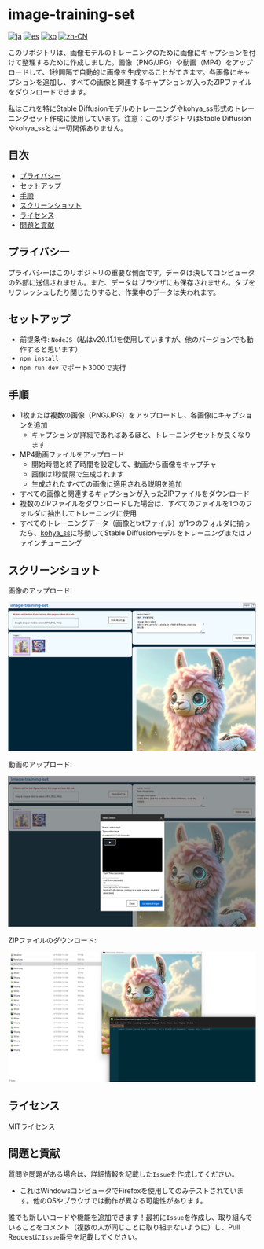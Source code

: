 # image-training-set

[![ja](https://img.shields.io/badge/lang-Japanese-green?color=1a5296)](https://github.com/machinellama/image-training-set/blob/main/translated-md/README.ja.md)
[![es](https://img.shields.io/badge/lang-Spanish-green?color=1a5296)](https://github.com/machinellama/image-training-set/blob/main/translated-md/README.es.md)
[![ko](https://img.shields.io/badge/lang-Korean-green?color=1a5296)](https://github.com/machinellama/image-training-set/blob/main/translated-md/README.ko.md)
[![zh-CN](https://img.shields.io/badge/lang-Simplified--Chinese-green?color=1a5296)](https://github.com/machinellama/image-training-set/blob/main/translated-md/README.zh-CN.md)

このリポジトリは、画像モデルのトレーニングのために画像にキャプションを付けて整理するために作成しました。画像（PNG/JPG）や動画（MP4）をアップロードして、1秒間隔で自動的に画像を生成することができます。各画像にキャプションを追加し、すべての画像と関連するキャプションが入ったZIPファイルをダウンロードできます。

私はこれを特にStable Diffusionモデルのトレーニングやkohya_ss形式のトレーニングセット作成に使用しています。注意：このリポジトリはStable Diffusionやkohya_ssとは一切関係ありません。

## 目次
- [プライバシー](#プライバシー)
- [セットアップ](#セットアップ)
- [手順](#手順)
- [スクリーンショット](#スクリーンショット)
- [ライセンス](#ライセンス)
- [問題と貢献](#問題と貢献)

## プライバシー
プライバシーはこのリポジトリの重要な側面です。データは決してコンピュータの外部に送信されません。また、データはブラウザにも保存されません。タブをリフレッシュしたり閉じたりすると、作業中のデータは失われます。

## セットアップ

- 前提条件: `NodeJS`（私はv20.11.1を使用していますが、他のバージョンでも動作すると思います）
- `npm install`
- `npm run dev` でポート3000で実行

## 手順

- 1枚または複数の画像（PNG/JPG）をアップロードし、各画像にキャプションを追加
  - キャプションが詳細であればあるほど、トレーニングセットが良くなります
- MP4動画ファイルをアップロード
  - 開始時間と終了時間を設定して、動画から画像をキャプチャ
  - 画像は1秒間隔で生成されます
  - 生成されたすべての画像に適用される説明を追加
- すべての画像と関連するキャプションが入ったZIPファイルをダウンロード
- 複数のZIPファイルをダウンロードした場合は、すべてのファイルを1つのフォルダに抽出してトレーニングに使用
- すべてのトレーニングデータ（画像とtxtファイル）が1つのフォルダに揃ったら、[kohya_ss](https://github.com/bmaltais/kohya_ss)に移動してStable Diffusionモデルをトレーニングまたはファインチューニング

## スクリーンショット

画像のアップロード:

<img src="../images/its1.png" alt="image-training-set" width="650"/>

動画のアップロード:

<img src="../images/its2.png" alt="image-training-set" width="650"/>

ZIPファイルのダウンロード:

<img src="../images/its3.png" alt="image-training-set" width="650"/>

## ライセンス
MITライセンス

## 問題と貢献
質問や問題がある場合は、詳細情報を記載した`Issue`を作成してください。
  - これはWindowsコンピュータでFirefoxを使用してのみテストされています。他のOSやブラウザでは動作が異なる可能性があります。

誰でも新しいコードや機能を追加できます！最初に`Issue`を作成し、取り組んでいることをコメント（複数の人が同じことに取り組まないように）し、Pull Requestに`Issue`番号を記載してください。
